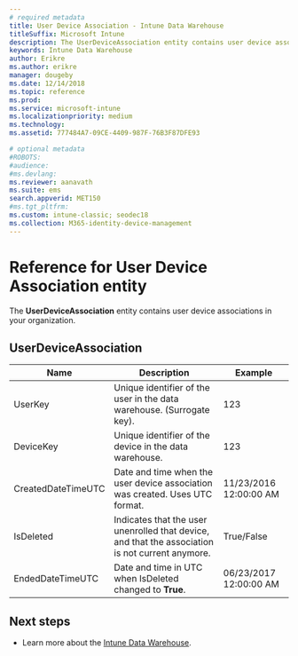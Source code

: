 ```yaml
---
# required metadata
title: User Device Association - Intune Data Warehouse
titleSuffix: Microsoft Intune 
description: The UserDeviceAssociation entity contains user device associations in your organization.
keywords: Intune Data Warehouse
author: Erikre
ms.author: erikre
manager: dougeby
ms.date: 12/14/2018
ms.topic: reference
ms.prod:
ms.service: microsoft-intune
ms.localizationpriority: medium
ms.technology:
ms.assetid: 777484A7-09CE-4409-987F-76B3F87DFE93

# optional metadata
#ROBOTS:
#audience:
#ms.devlang:
ms.reviewer: aanavath
ms.suite: ems
search.appverid: MET150
#ms.tgt_pltfrm:
ms.custom: intune-classic; seodec18
ms.collection: M365-identity-device-management
---
```

# Reference for User Device Association entity

The **UserDeviceAssociation** entity contains user device associations in your organization.

## UserDeviceAssociation


|        Name        |                                           Description                                            |        Example         |
|--------------------|--------------------------------------------------------------------------------------------------|------------------------|
|      UserKey       |              Unique identifier of the user in the data warehouse. (Surrogate key).               |          123           |
|     DeviceKey      |                      Unique identifier of the device in the data warehouse.                      |          123           |
| CreatedDateTimeUTC |           Date and time when the user device association was created. Uses UTC format.           | 11/23/2016 12:00:00 AM |
|     IsDeleted      | Indicates that the user unenrolled that device, and that the association is not current anymore. |       True/False       |
|  EndedDateTimeUTC  |              Date and time in UTC when IsDeleted changed to <strong>True</strong>.               | 06/23/2017 12:00:00 AM |

## Next steps

- Learn more about the [Intune Data Warehouse](reports-nav-create-intune-reports.md).
